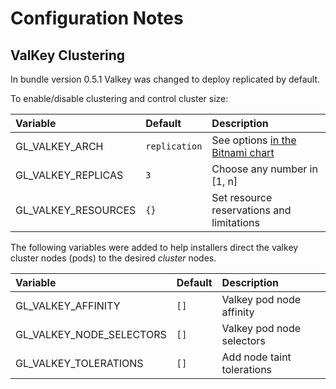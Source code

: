 # Configuration Notes

## ValKey Clustering

In bundle version 0.5.1 Valkey was changed to deploy replicated by default.

To enable/disable clustering and control cluster size:

| Variable | Default | Description |
| :------- | :------ | :---------- |
| GL_VALKEY_ARCH | `replication` | See options [in the Bitnami chart](https://github.com/bitnami/charts/tree/main/bitnami/valkey/#cluster-topologies) |
| GL_VALKEY_REPLICAS | `3` | Choose any number in [1, n] |
| GL_VALKEY_RESOURCES | `{}` | Set resource reservations and limitations |

The following variables were added to help installers direct the valkey cluster nodes (pods) to the desired _cluster_ nodes.

| Variable | Default | Description |
| :------- | :------ | :---------- |
| GL_VALKEY_AFFINITY | `[]` | Valkey pod node affinity |
| GL_VALKEY_NODE_SELECTORS | `[]` | Valkey pod node selectors |
| GL_VALKEY_TOLERATIONS | `[]` | Add node taint tolerations |
